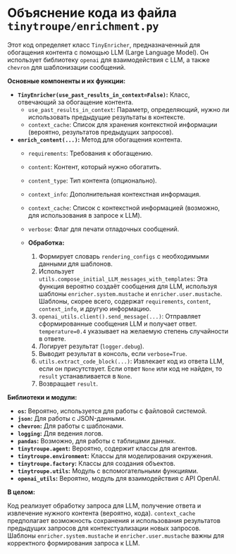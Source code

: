 # Объяснение кода из файла `tinytroupe/enrichment.py`

Этот код определяет класс `TinyEnricher`, предназначенный для обогащения контента с помощью LLM (Large Language Model).  Он использует библиотеку `openai` для взаимодействия с LLM, а также `chevron` для шаблонизации сообщений.

**Основные компоненты и их функции:**

* **`TinyEnricher(use_past_results_in_context=False)`:**  Класс, отвечающий за обогащение контента.  
    * `use_past_results_in_context`: Параметр, определяющий, нужно ли использовать предыдущие результаты в контексте.
    * `context_cache`: Список для хранения контекстной информации (вероятно, результатов предыдущих запросов).
* **`enrich_content(...)`:** Метод для обогащения контента.
    * `requirements`:  Требования к обогащению.
    * `content`: Контент, который нужно обогатить.
    * `content_type`: Тип контента (опционально).
    * `context_info`: Дополнительная контекстная информация.
    * `context_cache`: Список с контекстной информацией (возможно, для использования в запросе к LLM).
    * `verbose`: Флаг для печати отладочных сообщений.
    
    * **Обработка:**
        1. Формирует словарь `rendering_configs` с необходимыми данными для шаблонов.
        2. Использует `utils.compose_initial_LLM_messages_with_templates`: Эта функция вероятно создаёт сообщения для LLM, используя шаблоны `enricher.system.mustache` и `enricher.user.mustache`.  Шаблоны, скорее всего, содержат `requirements`, `content`, `context_info`, и другую информацию.
        3. `openai_utils.client().send_message(...)`: Отправляет сформированные сообщения LLM и получает ответ.  `temperature=0.4` указывает на желаемую степень случайности в ответе.
        4. Логирует результат (`logger.debug`).
        5. Выводит результат в консоль, если `verbose=True`.
        6. `utils.extract_code_block(...)`:  Извлекает код из ответа LLM, если он присутствует.  Если ответ `None` или код не найден, то `result` устанавливается в `None`.
        7. Возвращает `result`.


**Библиотеки и модули:**

* **`os`:** Вероятно, используется для работы с файловой системой.
* **`json`:** Для работы с JSON-данными.
* **`chevron`:** Для работы с шаблонами.
* **`logging`:** Для ведения логов.
* **`pandas`:** Возможно, для работы с таблицами данных.
* **`tinytroupe.agent`:** Вероятно, содержит классы для агентов.
* **`tinytroupe.environment`:** Классы для моделирования окружения.
* **`tinytroupe.factory`:** Классы для создания объектов.
* **`tinytroupe.utils`:** Модуль с вспомогательными функциями.
* **`openai_utils`:** Вероятно, модуль для взаимодействия с API OpenAI.

**В целом:**

Код реализует обработку запроса для LLM,  получение ответа и извлечение нужного контента (вероятно, кода).  `context_cache` предполагает возможность сохранения и использования результатов предыдущих запросов для контекстуализации новых запросов. Шаблоны `enricher.system.mustache` и `enricher.user.mustache` важны для корректного формирования запроса к LLM.